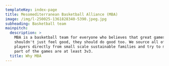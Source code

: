 ```yaml
---
templateKey: index-page
title: Mesomediterranean Basketball Alliance (MBA)
image: /img/l-250025-1361828340-5390.jpeg.jpg
subheading: Basketball team
mainpitch:
  description: >
    MBA is a basketball team for everyone who believes that great games
    shouldn't just feel good, they should do good too. We source all of our
    players directly from small scale sustainable families and try to make sure
    part of the games are at least 3v3.
  title: Why MBA
---
```


